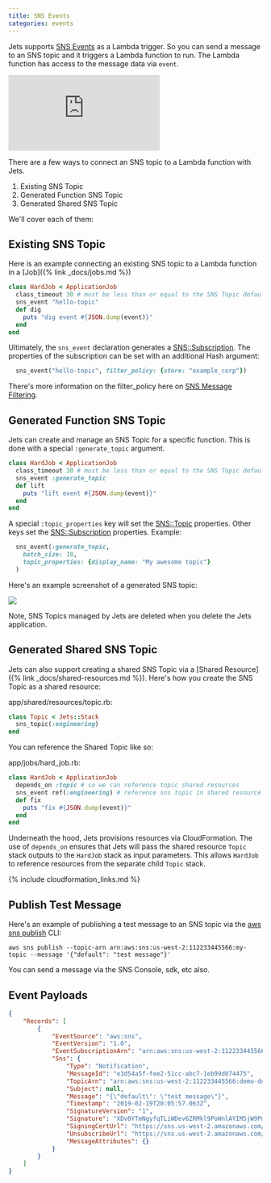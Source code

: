 ```yaml
---
title: SNS Events
categories: events
---
```


Jets supports [SNS Events](https://docs.aws.amazon.com/lambda/latest/dg/with-sns-example.html) as a Lambda trigger. So you can send a message to an SNS topic and it triggers a Lambda function to run.  The Lambda function has access to the message data via `event`.

<div class="video-box"><div class="video-container"><iframe src="https://www.youtube.com/embed/XT_7xaQVEzU" frameborder="0" allowfullscreen=""></iframe></div></div>


There are a few ways to connect an SNS topic to a Lambda function with Jets.

1. Existing SNS Topic
2. Generated Function SNS Topic
3. Generated Shared SNS Topic

We'll cover each of them:

## Existing SNS Topic

Here is an example connecting an existing SNS topic to a Lambda function in a [Job]({% link _docs/jobs.md %})

```ruby
class HardJob < ApplicationJob
  class_timeout 30 # must be less than or equal to the SNS Topic default timeout
  sns_event "hello-topic"
  def dig
    puts "dig event #{JSON.dump(event)}"
  end
end
```

Ultimately, the `sns_event` declaration generates a [SNS::Subscription](https://docs.aws.amazon.com/AWSCloudFormation/latest/UserGuide/aws-resource-sns-subscription.html).  The properties of the subscription can be set with an additional Hash argument:

```ruby
  sns_event("hello-topic", filter_policy: {store: "example_corp"})
```

There's more information on the filter_policy here on [SNS Message Filtering](https://docs.aws.amazon.com/sns/latest/dg/sns-message-filtering.html).

## Generated Function SNS Topic

Jets can create and manage an SNS Topic for a specific function. This is done with a special `:generate_topic` argument.

```ruby
class HardJob < ApplicationJob
  class_timeout 30 # must be less than or equal to the SNS Topic default timeout
  sns_event :generate_topic
  def lift
    puts "lift event #{JSON.dump(event)}"
  end
end
```

A special `:topic_properties` key will set the [SNS::Topic](https://docs.aws.amazon.com/AWSCloudFormation/latest/UserGuide/aws-properties-sns-topic.html) properties. Other keys set the [SNS::Subscription](https://docs.aws.amazon.com/AWSCloudFormation/latest/UserGuide/aws-resource-sns-subscription.html) properties.  Example:


```ruby
  sns_event(:generate_topic,
    batch_size: 10,
    topic_properties: {display_name: "My awesome topic"}
  )
```

Here's an example screenshot of a generated SNS topic:

![](/img/docs/sns-topic.png)

Note, SNS Topics managed by Jets are deleted when you delete the Jets application.

## Generated Shared SNS Topic

Jets can also support creating a shared SNS Topic via a [Shared Resource]({% link _docs/shared-resources.md %}). Here's how you create the SNS Topic as a shared resource:

app/shared/resources/topic.rb:

```ruby
class Topic < Jets::Stack
  sns_topic(:engineering)
end
```

You can reference the Shared Topic like so:

app/jobs/hard_job.rb:

```ruby
class HardJob < ApplicationJob
  depends_on :topic # so we can reference topic shared resources
  sns_event ref(:engineering) # reference sns topic in shared resource
  def fix
    puts "fix #{JSON.dump(event)}"
  end
end
```

Underneath the hood, Jets provisions resources via CloudFormation.  The use of `depends_on` ensures that Jets will pass the shared resource `Topic` stack outputs to the `HardJob` stack as input parameters. This allows `HardJob` to reference resources from the separate child `Topic` stack.

{% include cloudformation_links.md %}

## Publish Test Message

Here's an example of publishing a test message to an SNS topic via the [aws sns publish](https://docs.aws.amazon.com/cli/latest/reference/sns/publish.html) CLI:

    aws sns publish --topic-arn arn:aws:sns:us-west-2:112233445566:my-topic --message '{"default": "test message"}'

You can send a message via the SNS Console, sdk, etc also.

## Event Payloads

```json
{
    "Records": [
        {
            "EventSource": "aws:sns",
            "EventVersion": "1.0",
            "EventSubscriptionArn": "arn:aws:sns:us-west-2:112233445566:demo-dev-Topic-JSTMFREHSV9U-Engineering-1PS3HM70TS67H:ba5887af-fe4c-44c9-bbd7-f7f0e6d652de",
            "Sns": {
                "Type": "Notification",
                "MessageId": "e3d54a5f-fee2-51cc-abc7-1eb99d074475",
                "TopicArn": "arn:aws:sns:us-west-2:112233445566:demo-dev-Topic-JSTMFREHSV9U-Engineering-1PS3HM70TS67H",
                "Subject": null,
                "Message": "{\"default\": \"test message\"}",
                "Timestamp": "2019-02-19T20:05:57.063Z",
                "SignatureVersion": "1",
                "Signature": "XDv0YTmNgyfqTLiWDev6ZRMkl9PoWnlAYIM5jW9PmPRrYG+TdfDAxcxmD7gYsEk3Eol/EqtBlFHTjWVcH7F6JQDu6hNO1P4f/k0VLGX94AdMP51riGDAC/S4yuHPT1Muq1WLFuT/Ttol1cTW2UH5kVMG7eIOfNTt4Qe3Kf4q2pRNTh5Z2EGULgjkea//OsRIfz3vfLlNUTyn1JKp2Q427CpoSZ/4YSk/wdL7IEVzWbKssgkiITIzLxS/KUr30OF+WLCnvHbBLVXo8nyscRTHRho6cgC4QtjUL6XOeXh5EPg4NB0i5nzgBe+2xIgXne5yMUHIWwW6fQ8Ouq+UliO4ZA==",
                "SigningCertUrl": "https://sns.us-west-2.amazonaws.com/SimpleNotificationService-ac565b8b1a6c5d002d285f9598aa1d9b.pem",
                "UnsubscribeUrl": "https://sns.us-west-2.amazonaws.com/?Action=Unsubscribe&SubscriptionArn=arn:aws:sns:us-west-2:112233445566:demo-dev-Topic-JSTMFREHSV9U-Engineering-1PS3HM70TS67H:ba5887af-fe4c-44c9-bbd7-f7f0e6d652de",
                "MessageAttributes": {}
            }
        }
    ]
}
```

